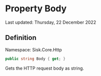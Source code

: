 # Property Body
Last updated: Thursday, 22 December 2022

## Definition
Namespace: Sisk.Core.Http

```csharp
public string Body { get; }
```

Gets the HTTP request body as string.

